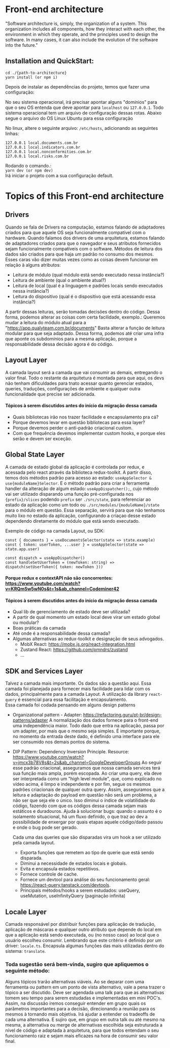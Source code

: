 # Front-end architecture
"Software architecture is, simply, the organization of a system. This organization includes all components, how they interact with each other, the environment in which they operate, and the principles used to design the software. In many cases, it can also include the evolution of the software into the future." <br/>

## Installation and QuickStart:

```
cd ./{path-to-architecture}
yarn install (or npm i)
```
 
Depois de instalar as dependências do projeto, temos que fazer uma configuração:

No seu sistema operacional, irá precisar apontar alguns "domínios" para que o seu OS entenda que deve apontar para ```localhost``` ou ```127.0.0.1```.
Todo sistema operacional tem um arquivo de configuração dessas rotas. Abaixo segue o arquivo do OS Linux Ubuntu para essa configuração

No linux, altere o seguinte arquivo: ```/etc/hosts```, adicionando as seguintes linhas:
```
127.0.0.1 local.documents.com.br
127.0.0.1 local.indicators.com.br
127.0.0.1 local.nonconformities.com.br
127.0.0.1 local.risks.com.br
```

Rodando o comando.:
<br/> 
```yarn dev (or npm dev)``` <br/>
Irá iniciar o projeto com a sua configuração default.

# Topics of this Front-end architecture
## Drivers
Quando se fala de Drivers na computação, estamos falando de adaptadores criados para que aquele OS seja funcionalmente compatível com o hardware.
Quando falamos dos drivers de uma arquitetura, estamos falando de adaptadores criados para que o navegador e seus atributos fornecidos sejam funcionalmente
compatíveis com o software. 
Métodos de leitura dos dados são criados para que haja um padrão no consumo dos mesmos. Esses caras vão dizer muitas vezes como as coisas devem funcionar
em relação à alguns atributos:
- Leitura de módulo (qual módulo está sendo executado nessa instância?)
- Leitura de ambiente (qual o ambiente atual?)
- Leitura de local (qual é a linguagem e padrões locais sendo executados nessa instância?)
- Leitura do dispositivo (qual é o dispositivo que está acessando essa instância?)

A partir dessas leituras, serão tomadas decisões dentro do código.
Dessa forma, podemos alterar as coisas com certa facilidade, exemplo.: 
Queremos mudar a leitura do módulo atual para a "https://app.qualyteam.com.br/documents"
Basta alterar a função de leitura modular para que seja adaptado.
Dessa forma, podemos até criar uma infra que aponte os subdomínios para a mesma aplicação, porque a responsabilidade dessa decisão agora é do código.

## Layout Layer
A camada layout será a camada que vai consumir as demais, entregando o valor final. Todo o restante da arquitetura é montada para que aqui,
os devs não tenham dificuldades para tnato acessar quanto gerenciar estados, queries, traduções, configurações de ambiente e qualquer outra funcionalidade 
que precise ser adicionada.

#### Tópicos à serem discutidos antes do início da migração dessa camada
- Quais bibliotecas irão nos trazer facilidade e encapsulamento pra cá?
- Porque devemos levar em questão bibliotecas para essa layer?
- Porque devemos perder o anti-padrão criacional custom.
- Com que frequência devemos implementar custom hooks, e porque eles serão e devem ser exceção.

## Global State Layer
A camada de estado global da aplicação é controlada por redux, e acessada pelo react através da biblioteca redux-toolkit. A partir disso, temos dois métodos
padrão para acesso ao estado: ```useAppSelector & use{moduleName}Selector```. E o método padrão para criar a ferramenta handler da alteração de algum estado: 
```useAppDispatcher();```, cujo método vai ser utilizado disparando uma função pré-configurada nos ```{prefix}/slices``` podendo ```prefix``` ser ```./src/state```,
para referenciar ao estado da aplicação como um todo
ou ```./src/modules/{moduleName}/state``` para o módulo em questão. 
Essa separação, servirá para que não tenhamos muito lixo no estado da aplicação, configurando a criaçao desse estado dependendo diretamente do módulo que está sendo executado.

Exemplo de código na camada Layout, ou SDK: 
```
const { documents } = useDocumentsSelector(state => state.example)
const { token: userToken, ...user } = useAppSelector(state => state.app.user)

const dispatch = useAppDispatcher()
const handleSetUserToken = (newToken: string) => dispatch(setUserToken({ token: newToken }))
```
#### Porque redux e contextAPI não são concorrentes: https://www.youtube.com/watch?v=KRQmSw5wN0s&t=1s&ab_channel=Codeminer42

#### Tópicos à serem discutidos antes do início da migração dessa camada
- Qual lib de gerenciamento de estado deve ser utilizada? 
- A partir de qual momento um estado local deve virar um estado global ou modular?
- Boas práticas da camada
- Até onde é a responsabilidade dessa camada?
- Algumas alternativas ao redux-toolkit e designação de seus advogados. 
  - MobX React: https://mobx.js.org/react-integration.html
  - Zustand React: https://github.com/pmndrs/zustand
  - ...

## SDK and Services Layer
Talvez a camada mais importante. Os dados são a questão aqui. Essa camada foi planejada para fornecer mais facilidade para lidar com os dados, 
principalmente para a camada Layout. A utilização da library ```react-query``` é essencial para essa facilitação e encapsulamento. <br/>
Essa camada foi codada pensando em alguns design patterns
- Organizational pattern - Adapter: https://refactoring.guru/pt-br/design-patterns/adapter
  A normalização dos dados fornece para o front-end uma independência maior. Todo dado que entra na aplicação, passa por um adapter, por mais que
  o mesmo seja simples. É importante porque, no momento da entrada deste dado, é definido uma interface para ele ser consumido nos demais pontos do sistema.
  
- DIP Pattern: Dependency Inversion Principle.
  Resource: https://www.youtube.com/watch?v=jmcx3b78V8s&t=2s&ab_channel=GoogleDeveloperGroups
  Ao seguir esse padrão criacional, asseguramos que nossa camada services terá sua função mais ampla, porém escopada.
  Ao criar uma query, ela deve ser interpretada como um "high level module", que, como explicado no vídeo acima, é limpo e independente e por fim, 
  segue os mesmos padrões criacionais de qualquer outra query. 
  Assim, asseguramos que a leitura e adaptação do payload em questão não será um problema, a não ser que seja ele o único. 
  Isso diminui o índice de volatilidade do código, fazendo com que os códigos dessa camada sejam mais estáticos e duradouros.
  Ajuda à solucionar bugs: quando o assunto é o isolamento situacional, há um fluxo definido, o que traz ao dev a possibilidade de enxergar por
  quais etapas aquele código/dado passou e onde o bug pode ser gerado. 
    
  Cada uma das queries que são disparadas vira um hook a ser utilizado pela camada layout. 
  - Exporta funções que remetem ao tipo de querie que está sendo disparada. 
  - Diminui a necessidade de estados locais e globais.
  - Evita e encapsula estados repetitivos. 
  - Fornece controle de cache.
  - Fornece um devtool para análise do seu funcionamento geral: https://react-query.tanstack.com/devtools.
  - Principais métodos/hooks a serem estudados: useQuery, useMutation, useInfinityQuery (paginação infinita)

## Locale Layer
Camada responsável por distribuir funções para aplicação de tradução, aplicação de máscaras e qualquer outro atributo que depende do local 
em que a aplicação está sendo executada, ou (no nosso caso) ao local que o usuário escolheu consumir. Lembrando que este critério é definido por um driver: ```locale.ts```.
Encapsula algumas funções das mais utilizadas dentro do sistema: ```translate```.


### Toda sugestão será bem-vinda, sugiro que apliquemos o seguinte método:
Alguns tópicos trarão alternativas viáveis. Ao se deparar com uma ferramenta ou pattern em um ponto de vista alternativo, vale a pena trazer o tópico a ser discutido.
Deve ser agendada uma talk para que as alternativas tomem seu tempo para serem estudadas e implementadas em mini POC's. Assim, na discussão iremos conseguir entender em grupo
quais os parâmetros importantes para a decisão, direcionando a reunião para os mesmos à tornando mais objetiva. Irá ajudar a entender os tradeoffs de cada uma alternativa.
E sujiro que, em grupo em outra talk ou até mesmo na mesma, a alternativa ou merge de alternativas escolhida seja estruturada a nível  de código e 
adaptada à arquitetura, para que todos entendam o seu funcionamento raiz e sejam mais eficazes na hora de consumir seu valor final.





